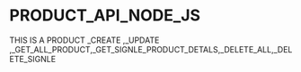 # PRODUCT_API_NODE_JS
THIS IS A PRODUCT _CREATE ,_UPDATE ,_GET_ALL_PRODUCT,_GET_SIGNLE_PRODUCT_DETALS,_DELETE_ALL,_DELETE_SIGNLE

